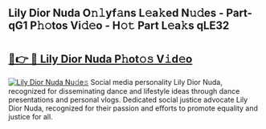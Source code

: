 ## Lily Dior Nuda O𝚗𝚕yf𝚊ns L𝚎a𝚔ed N𝚞𝚍es - Part-qG1 P𝚑𝚘tos Vi𝚍𝚎o - H𝚘𝚝 Part L𝚎a𝚔s qLE32

# <h2><a href="http://kf86o0g.oniu.top/?m=Lily+Dior+Nuda">🔗👉 🔴 Lily Dior Nuda P𝚑ot𝚘𝚜 V𝚒d𝚎o</a></h2>

[![Lily Dior Nuda Nu𝚍e𝚜](https://i.imgur.com/0qMVB7G.gif)](http://kf86o0g.oniu.top/?m=Lily+Dior+Nuda)
Social media personality Lily Dior Nuda, recognized for disseminating dance and lifestyle ideas through dance presentations and personal vlogs. Dedicated social justice advocate Lily Dior Nuda, recognized for their passion and efforts to promote equality and justice for all.  
